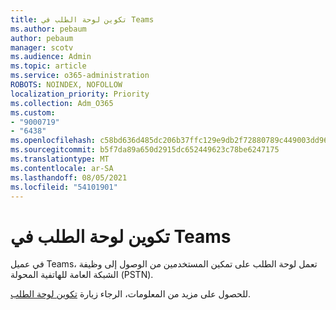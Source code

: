 ```yaml
---
title: تكوين لوحة الطلب في Teams
ms.author: pebaum
author: pebaum
manager: scotv
ms.audience: Admin
ms.topic: article
ms.service: o365-administration
ROBOTS: NOINDEX, NOFOLLOW
localization_priority: Priority
ms.collection: Adm_O365
ms.custom:
- "9000719"
- "6438"
ms.openlocfilehash: c58bd636d485dc206b37ffc129e9db2f72880789c449003dd96db562c7a47542
ms.sourcegitcommit: b5f7da89a650d2915dc652449623c78be6247175
ms.translationtype: MT
ms.contentlocale: ar-SA
ms.lasthandoff: 08/05/2021
ms.locfileid: "54101901"
---
```

# <a name="teams-dial-pad-configuration"></a>تكوين لوحة الطلب في Teams

في عميل Teams، تعمل لوحة الطلب على تمكين المستخدمين من الوصول إلى وظيفة الشبكة العامة للهاتفية المحولة (PSTN).  

للحصول على مزيد من المعلومات، الرجاء زيارة [تكوين لوحة الطلب](https://docs.microsoft.com/microsoftteams/dial-pad-configuration).

